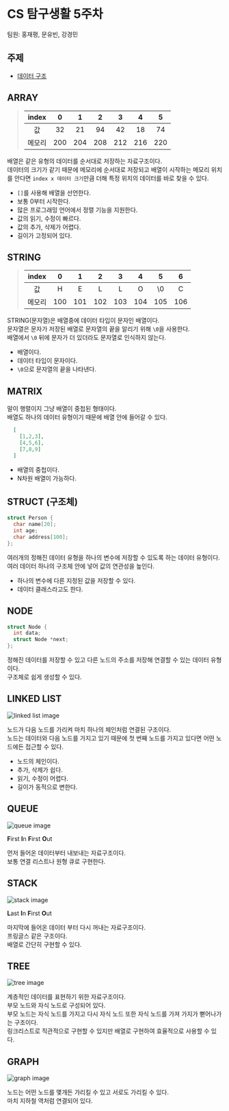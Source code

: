 # CS 탐구생활 5주차

팀원: 홍재평, 문유빈, 강경민

## 주제

- [데이터 구조](https://thecrashcourse.com/courses/data-structures-crash-course-computer-science-14/)

## ARRAY

> | index  |   0   |   1   |   2   |   3   |   4   |   5   |
> | :----: | :---: | :---: | :---: | :---: | :---: | :---: |
> |   값   |  32   |  21   |  94   |  42   |  18   |  74   |
> | 메모리 |  200  |  204  |  208  |  212  |  216  |  220  |

배열은 같은 유형의 데이터를 순서대로 저장하는 자료구조이다.  
데이터의 크기가 같기 때문에 메모리에 순서대로 저장되고 배열이 시작하는 메모리 위치를 안다면 `index x 데이터 크기`만큼 더해 특정 위치의 데이터를 바로 찾을 수 있다.

- `[]`를 사용해 배열을 선언한다.
- 보통 0부터 시작한다.
- 많은 프로그래밍 언어에서 정렬 기능을 지원한다.
- 값의 읽기, 수정이 빠르다.
- 값의 추가, 삭제가 어렵다.
- 길이가 고정되어 있다.

## STRING

> | index  |   0   |   1   |   2   |   3   |   4   |   5   |   6   |
> | :----: | :---: | :---: | :---: | :---: | :---: | :---: | :---: |
> |   값   |   H   |   E   |   L   |   L   |   O   |  \0   |   C   |
> | 메모리 |  100  |  101  |  102  |  103  |  104  |  105  |  106  |

STRING(문자열)은 배열중에 데이터 타입이 문자인 배열이다.  
문자열은 문자가 저장된 배열로 문자열의 끝을 알리기 위해 `\0`을 사용한다.  
배열에서 `\0` 뒤에 문자가 더 있더라도 문자열로 인식하지 않는다.

- 배열이다.
- 데이터 타입이 문자이다.
- `\0`으로 문자열의 끝을 나타낸다.

## MATRIX

말이 행렬이지 그냥 배열이 중첩된 형태이다.  
배열도 하나의 데이터 유형이기 때문에 배열 안에 들어갈 수 있다.

```json
  [
    [1,2,3],
    [4,5,6],
    [7,8,9]
  ]
```

- 배열의 중첩이다.
- N차원 배열이 가능하다.

## STRUCT (구조체)

```c
struct Person {
  char name[20];
  int age;
  char address[100];
};
```

여러개의 정해진 데이터 유형을 하나의 변수에 저장할 수 있도록 하는 데이터 유형이다.  
여러 데이터 하나의 구조체 안에 넣어 값의 연관성을 높인다.  

- 하나의 변수에 다른 지정된 값을 저장할 수 있다.
- 데이터 클래스라고도 한다.

## NODE

```C
struct Node {
  int data;
  struct Node *next;
};
```

정해진 데이터를 저장할 수 있고 다른 노드의 주소를 저장해 연결할 수 있는 데이터 유형이다.  
구조체로 쉽게 생성할 수 있다.  

## LINKED LIST

![linked list image](https://media.geeksforgeeks.org/wp-content/uploads/20220816144425/LLdrawio.png)

노드가 다음 노드를 가리켜 마치 하나의 체인처럼 연결된 구조이다.  
노드는 데이터와 다음 노드를 가지고 있기 때문에 첫 번째 노드를 가지고 있다면 어떤 노드에든 접근할 수 있다.  

- 노드의 체인이다.
- 추가, 삭제가 쉽다.
- 읽기, 수정이 어렵다.
- 길이가 동적으로 변한다.

## QUEUE

![queue image](https://img.freepik.com/free-vector/men-women-standing-long-queue-reception-3d-isometric-illustration_1284-55195.jpg?w=2000)

**F**irst **I**n **F**irst **O**ut

먼저 들어온 데이터부터 내보내는 자료구조이다.  
보통 연결 리스트나 원형 큐로 구현한다.  

## STACK

![stack image](https://static.javatpoint.com/ds/images/applications-of-stack-in-data-structure.png)

**L**ast **I**n **F**irst **O**ut

마지막에 들어온 데이터 부터 다시 꺼내는 자료구조이다.  
프링글스 같은 구조이다.  
배열로 간단히 구현할 수 있다.

## TREE

![tree image](https://t1.daumcdn.net/cfile/tistory/216ED93B5701D22331)

계층적인 데이터를 표현하기 위한 자료구조이다.  
부모 노드와 자식 노드로 구성되어 있다.  
부모 노드는 자식 노드를 가지고 다시 자식 노드 또한 자식 노드를 가져 가지가 뻗어나가는 구조이다.  
링크리스트로 직관적으로 구현할 수 있지만 배열로 구현하여 효율적으로 사용할 수 있다.

## GRAPH

![graph image](https://user-images.githubusercontent.com/40361234/77744226-a7a2fc00-705c-11ea-878d-fcbcd3af5800.png)

노드는 어떤 노드를 몇개든 가리킬 수 있고 서로도 가리킬 수 있다.  
마치 지하철 역처럼 연결되어 있다.  